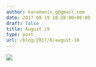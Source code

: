 ```yaml
---
author: karamanis.g@gmail.com
date: 2017-08-19 18:28:00+00:00
draft: false
title: August 19
type: post
url: /blog/2017/8/august-19
---
```




  
   ![](/images/2017-08-19-20178august-19/IMG_2114.jpg)

  




 
   

